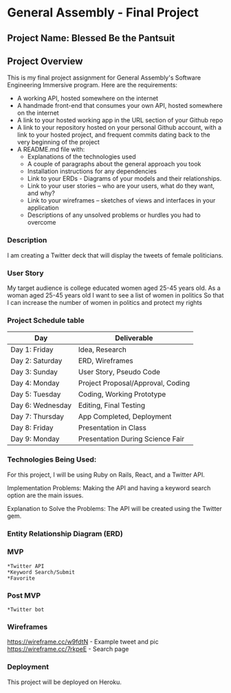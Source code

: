 # General Assembly - Final Project

## Project Name: Blessed Be the Pantsuit

## Project Overview
This is my final project assignment for General Assembly's Software Engineering Immersive program. Here are the requirements: 

* A working API, hosted somewhere on the internet
* A handmade front-end that consumes your own API, hosted somewhere on the internet
* A link to your hosted working app in the URL section of your Github repo
* A link to your repository hosted on your personal Github account, with a link to your hosted project, and frequent commits dating back to the very beginning of the project
* A README.md file with:
    - Explanations of the technologies used
    - A couple of paragraphs about the general approach you took
    - Installation instructions for any dependencies
    - Link to your ERDs - Diagrams of your models and their relationships.
    - Link to your user stories – who are your users, what do they want, and why?
    - Link to your wireframes – sketches of views and interfaces in your application
    - Descriptions of any unsolved problems or hurdles you had to overcome


### Description
I am creating a Twitter deck that will display the tweets of female politicians.

### User Story
My target audience is college educated women aged 25-45 years old. 
As a woman aged 25-45 years old
I want to see a list of women in politics
So that I can increase the number of women in politics and protect my rights

### Project Schedule table

Day | Deliverable
-----------------|----------------------------------------
Day 1: Friday    | Idea, Research
Day 2: Saturday    | ERD, Wireframes
Day 3: Sunday   |  User Story, Pseudo Code
Day 4: Monday | Project Proposal/Approval, Coding
Day 5: Tuesday  | Coding, Working Prototype
Day 6: Wednesday    | Editing, Final Testing
Day 7: Thursday    | App Completed, Deployment
Day 8: Friday    | Presentation in Class
Day 9: Monday  | Presentation During Science Fair

### Technologies Being Used:
For this project, I will be using Ruby on Rails, React, and a Twitter API. 

Implementation Problems: Making the API and having a keyword search option are the main issues.

Explanation to Solve the Problems:  The API will be created using the Twitter gem.

### Entity Relationship Diagram (ERD)


### MVP
    *Twitter API 
	*Keyword Search/Submit
	*Favorite

### Post MVP
    *Twitter bot 

### Wireframes
https://wireframe.cc/w9fdtN - Example tweet and pic
https://wireframe.cc/7rkpeE - Search page

### Deployment
This project will be deployed on Heroku.

